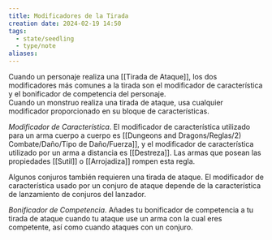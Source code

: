 ```yaml
---
title: Modificadores de la Tirada
creation date: 2024-02-19 14:50
tags:
  - state/seedling
  - type/note
aliases:
---
```

Cuando un personaje realiza una [[Tirada de Ataque]], los dos modificadores más comunes a la tirada son el modificador de característica y el bonificador de competencia del personaje.  
Cuando un monstruo realiza una tirada de ataque, usa cualquier modificador proporcionado en su bloque de características.  

*Modificador de Característica*. El modificador de característica utilizado para un arma cuerpo a cuerpo es [[Dungeons and Dragons/Reglas/2) Combate/Daño/Tipo de Daño/Fuerza]], y el modificador de característica utilizado por un arma a distancia es [[Destreza]]. Las armas que posean las propiedades [[Sutil]] o [[Arrojadiza]] rompen esta regla.  

Algunos conjuros también requieren una tirada de ataque. El modificador de característica usado por un conjuro de ataque depende de la característica de lanzamiento de conjuros del lanzador.  

*Bonificador de Competencia*. Añades tu bonificador de competencia a tu tirada de ataque cuando tu ataque use un arma con la cual eres competente, así como cuando ataques con un conjuro.  